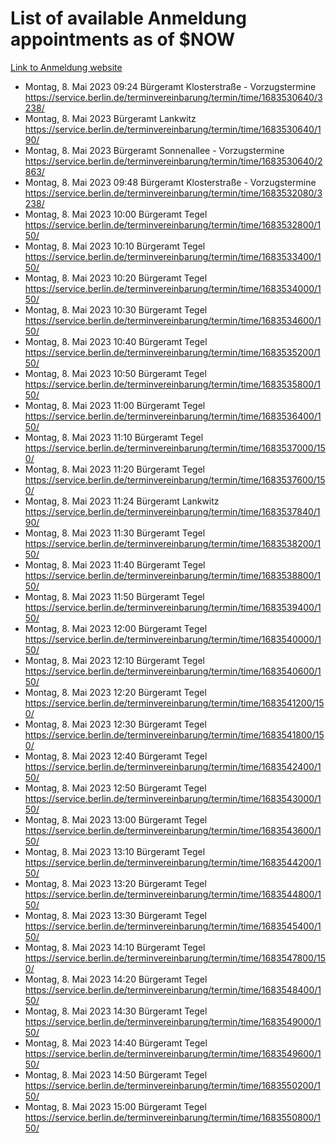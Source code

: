 # List of available Anmeldung appointments as of $NOW
[Link to Anmeldung website](https://service.berlin.de/terminvereinbarung/termin/tag.php?termin=1&anliegen[]=120686&dienstleisterlist=122210,122217,327316,122219,327312,122227,327314,122231,327346,122243,327348,122254,122252,329742,122260,329745,122262,329748,122271,327278,122273,327274,122277,327276,330436,122280,327294,122282,327290,122284,327292,122291,327270,122285,327266,122286,327264,122296,327268,150230,329760,122297,327286,122294,327284,122312,329763,122314,329775,122304,327330,122311,327334,122309,327332,317869,122281,327352,122279,329772,122283,122276,327324,122274,327326,122267,329766,122246,327318,122251,327320,122257,327322,122208,327298,122226,327300&herkunft=http%3A%2F%2Fservice.berlin.de%2Fdienstleistung%2F120686%2F)
- Montag, 8. Mai 2023 09:24 Bürgeramt Klosterstraße - Vorzugstermine https://service.berlin.de/terminvereinbarung/termin/time/1683530640/3238/
- Montag, 8. Mai 2023  Bürgeramt Lankwitz https://service.berlin.de/terminvereinbarung/termin/time/1683530640/190/
- Montag, 8. Mai 2023  Bürgeramt Sonnenallee - Vorzugstermine https://service.berlin.de/terminvereinbarung/termin/time/1683530640/2863/
- Montag, 8. Mai 2023 09:48 Bürgeramt Klosterstraße - Vorzugstermine https://service.berlin.de/terminvereinbarung/termin/time/1683532080/3238/
- Montag, 8. Mai 2023 10:00 Bürgeramt Tegel https://service.berlin.de/terminvereinbarung/termin/time/1683532800/150/
- Montag, 8. Mai 2023 10:10 Bürgeramt Tegel https://service.berlin.de/terminvereinbarung/termin/time/1683533400/150/
- Montag, 8. Mai 2023 10:20 Bürgeramt Tegel https://service.berlin.de/terminvereinbarung/termin/time/1683534000/150/
- Montag, 8. Mai 2023 10:30 Bürgeramt Tegel https://service.berlin.de/terminvereinbarung/termin/time/1683534600/150/
- Montag, 8. Mai 2023 10:40 Bürgeramt Tegel https://service.berlin.de/terminvereinbarung/termin/time/1683535200/150/
- Montag, 8. Mai 2023 10:50 Bürgeramt Tegel https://service.berlin.de/terminvereinbarung/termin/time/1683535800/150/
- Montag, 8. Mai 2023 11:00 Bürgeramt Tegel https://service.berlin.de/terminvereinbarung/termin/time/1683536400/150/
- Montag, 8. Mai 2023 11:10 Bürgeramt Tegel https://service.berlin.de/terminvereinbarung/termin/time/1683537000/150/
- Montag, 8. Mai 2023 11:20 Bürgeramt Tegel https://service.berlin.de/terminvereinbarung/termin/time/1683537600/150/
- Montag, 8. Mai 2023 11:24 Bürgeramt Lankwitz https://service.berlin.de/terminvereinbarung/termin/time/1683537840/190/
- Montag, 8. Mai 2023 11:30 Bürgeramt Tegel https://service.berlin.de/terminvereinbarung/termin/time/1683538200/150/
- Montag, 8. Mai 2023 11:40 Bürgeramt Tegel https://service.berlin.de/terminvereinbarung/termin/time/1683538800/150/
- Montag, 8. Mai 2023 11:50 Bürgeramt Tegel https://service.berlin.de/terminvereinbarung/termin/time/1683539400/150/
- Montag, 8. Mai 2023 12:00 Bürgeramt Tegel https://service.berlin.de/terminvereinbarung/termin/time/1683540000/150/
- Montag, 8. Mai 2023 12:10 Bürgeramt Tegel https://service.berlin.de/terminvereinbarung/termin/time/1683540600/150/
- Montag, 8. Mai 2023 12:20 Bürgeramt Tegel https://service.berlin.de/terminvereinbarung/termin/time/1683541200/150/
- Montag, 8. Mai 2023 12:30 Bürgeramt Tegel https://service.berlin.de/terminvereinbarung/termin/time/1683541800/150/
- Montag, 8. Mai 2023 12:40 Bürgeramt Tegel https://service.berlin.de/terminvereinbarung/termin/time/1683542400/150/
- Montag, 8. Mai 2023 12:50 Bürgeramt Tegel https://service.berlin.de/terminvereinbarung/termin/time/1683543000/150/
- Montag, 8. Mai 2023 13:00 Bürgeramt Tegel https://service.berlin.de/terminvereinbarung/termin/time/1683543600/150/
- Montag, 8. Mai 2023 13:10 Bürgeramt Tegel https://service.berlin.de/terminvereinbarung/termin/time/1683544200/150/
- Montag, 8. Mai 2023 13:20 Bürgeramt Tegel https://service.berlin.de/terminvereinbarung/termin/time/1683544800/150/
- Montag, 8. Mai 2023 13:30 Bürgeramt Tegel https://service.berlin.de/terminvereinbarung/termin/time/1683545400/150/
- Montag, 8. Mai 2023 14:10 Bürgeramt Tegel https://service.berlin.de/terminvereinbarung/termin/time/1683547800/150/
- Montag, 8. Mai 2023 14:20 Bürgeramt Tegel https://service.berlin.de/terminvereinbarung/termin/time/1683548400/150/
- Montag, 8. Mai 2023 14:30 Bürgeramt Tegel https://service.berlin.de/terminvereinbarung/termin/time/1683549000/150/
- Montag, 8. Mai 2023 14:40 Bürgeramt Tegel https://service.berlin.de/terminvereinbarung/termin/time/1683549600/150/
- Montag, 8. Mai 2023 14:50 Bürgeramt Tegel https://service.berlin.de/terminvereinbarung/termin/time/1683550200/150/
- Montag, 8. Mai 2023 15:00 Bürgeramt Tegel https://service.berlin.de/terminvereinbarung/termin/time/1683550800/150/
